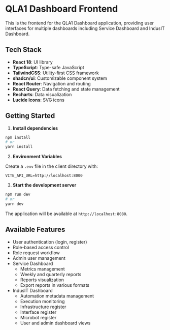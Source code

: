 
# QLA1 Dashboard Frontend

This is the frontend for the QLA1 Dashboard application, providing user interfaces for multiple dashboards including Service Dashboard and IndusIT Dashboard.

## Tech Stack

- **React 18**: UI library
- **TypeScript**: Type-safe JavaScript
- **TailwindCSS**: Utility-first CSS framework
- **shadcn/ui**: Customizable component system
- **React Router**: Navigation and routing
- **React Query**: Data fetching and state management
- **Recharts**: Data visualization
- **Lucide Icons**: SVG icons

## Getting Started

1. **Install dependencies**

```bash
npm install
# or
yarn install
```

2. **Environment Variables**

Create a `.env` file in the client directory with:

```
VITE_API_URL=http://localhost:8000
```

3. **Start the development server**

```bash
npm run dev
# or
yarn dev
```

The application will be available at `http://localhost:8080`.

## Available Features

- User authentication (login, register)
- Role-based access control
- Role request workflow
- Admin user management
- Service Dashboard
  - Metrics management
  - Weekly and quarterly reports
  - Reports visualization
  - Export reports in various formats
- IndusIT Dashboard
  - Automation metadata management
  - Execution monitoring
  - Infrastructure register
  - Interface register
  - Microbot register
  - User and admin dashboard views
